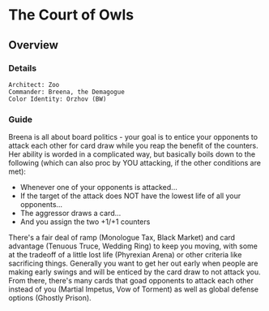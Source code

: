 # The Court of Owls
## Overview
### Details
```
Architect: Zoo
Commander: Breena, the Demagogue
Color Identity: Orzhov (BW)
```

### Guide
Breena is all about board politics - your goal is to entice your opponents to attack each other for card draw while you reap the benefit of the counters. Her ability is worded in a complicated way, but basically boils down to the following (which can also proc by YOU attacking, if the other conditions are met):
- Whenever one of your opponents is attacked...
- If the target of the attack does NOT have the lowest life of all your opponents...
- The aggressor draws a card...
- And you assign the two +1/+1 counters

There's a fair deal of ramp (Monologue Tax, Black Market) and card advantage (Tenuous Truce, Wedding Ring) to keep you moving, with some at the tradeoff of a little lost life (Phyrexian Arena) or other criteria like sacrificing things. Generally you want to get her out early when people are making early swings and will be enticed by the card draw to not attack you. From there, there's many cards that goad opponents to attack each other instead of you (Martial Impetus, Vow of Torment) as well as global defense options (Ghostly Prison).

